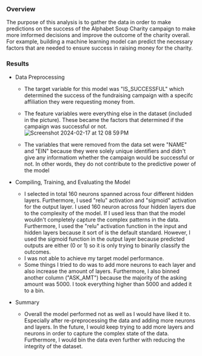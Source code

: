 ### Overview 
The purpose of this analysis is to gather the data in order to make predictions on the success of the Alphabet Soup Charity campaign to make more imformed decisions and improve the outcome of the charity overall. For example, building a machine learning model can predict the necessary factors that are needed to ensure success in raising money for the charity. 
### Results
* Data Preprocessing
    * The target variable for this model was "IS_SUCCESSFUL" which determined the success of the fundraising campaign with a specifc affiliation they were requesting money from.

    * The feature variables were everything else in the dataset (included in the picture). These became the factors that determined if the campaign was successful or not.
![Screenshot 2024-02-17 at 12 08 59 PM](https://github.com/chris-levine/deep-learning-challenge/assets/143342297/8ebd1d3b-cf17-43fd-90c5-12f01af3b1c1)

    * The variables that were removed from the data set were "NAME" and "EIN" because they were solely unique identifiers and didn't give any informatiom whether the campaign would be successful or not. In other words, they do not contribute to the predictive power of the model

* Compiling, Training, and Evaluating the Model
    * I selected in total 160 neurons spanned across four different hidden layers. Furthermore, I used "relu" activation and "sigmoid" activation for the output layer. I used 160 neuron across four hidden layers due to the complexity of the model. If I used less than that the model wouldn't completely capture the complex patterns in the data. Furthermore, I used the "relu" activation function in the input and hidden layers because it sort of is the default standard. However, I used the sigmoid function in the output layer because predicted outputs are either (0 or 1) so it is only trying to binarily classify the outcomes. 
    * I was not able to achieve my target model performance.
    * Some things I tried to do was to add more neurons to each layer and also increase the amount of layers. Furthermore, I also binned another column ("ASK_AMT") because the majority of the asking amount was 5000. I took everything higher than 5000 and added it to a bin. 

* Summary
    * Overall the model performed not as well as I would have liked it to. Especially after re-preprocessing the data and adding more neurons and layers. In the future, I would keep trying to add more layers and neurons in order to capture the complex state of the data. Furthermore, I would bin the data even further with reducing the integrity of the dataset.
